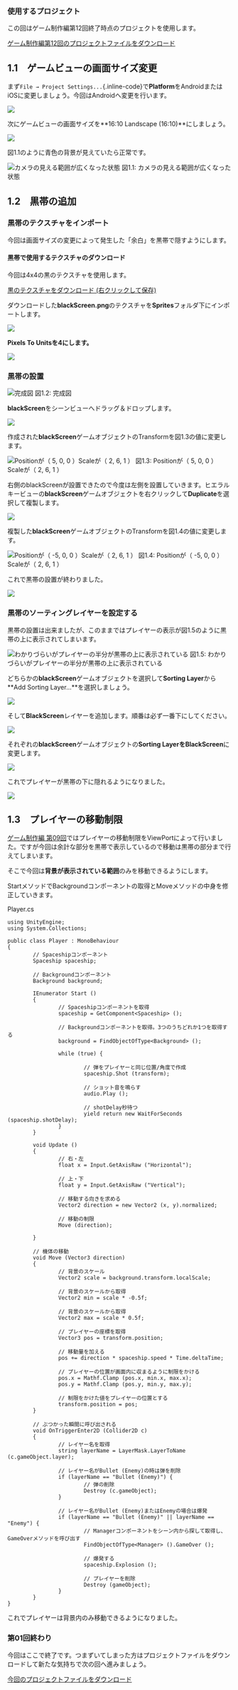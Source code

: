 ### 使用するプロジェクト

この回はゲーム制作編第12回終了時点のプロジェクトを使用します。

[ゲーム制作編第12回のプロジェクトファイルをダウンロード](../game/project/game_12_ShootingGame.zip)

<span id="h1-1"></span>1.1　ゲームビューの画面サイズ変更
--------------------------------------------------------

まず`File → Project Settings...`{.inline-code}で**Platform**をAndroidまたはiOSに変更しましょう。今回はAndroidへ変更を行います。



![](images/01/switch_android.png)



次にゲームビューの画面サイズを**16:10 Landscape (16:10)**にしましょう。



![](images/01/change_screen_size.png)



図1.1のように青色の背景が見えていたら正常です。



![カメラの見える範囲が広くなった状態](images/01/screen_1.png)
図1.1: カメラの見える範囲が広くなった状態



<span id="h1-2"></span>1.2　黒帯の追加
--------------------------------------

### <span id="h1-2-1"></span>黒帯のテクスチャをインポート

今回は画面サイズの変更によって発生した「余白」を黒帯で隠すようにします。

#### 黒帯で使用するテクスチャのダウンロード

今回は4x4の黒のテクスチャを使用します。

[黒のテクスチャをダウンロード
(右クリックして保存)](./project/blackScreen.png)

ダウンロードした**blackScreen.png**のテクスチャを**Sprites**フォルダ下にインポートします。



![](images/01/imported_black_texture.png)



**Pixels To Unitsを4にします。**



![](images/01/edit_pixel_to_units.png)



### <span id="h1-2-2"></span>黒帯の設置



![完成図](images/01/completed_black_screen.png)
図1.2: 完成図



**blackScreen**をシーンビューへドラッグ＆ドロップします。



![](images/01/drag_black_screen.png)



作成された**blackScreen**ゲームオブジェクトのTransformを図1.3の値に変更します。



![Positionが（ 5, 0, 0 ）Scaleが（ 2, 6, 1
）](images/01/edit_transform_1.png)
図1.3: Positionが（ 5, 0, 0 ）Scaleが（ 2, 6, 1 ）



右側のblackScreenが設置できたので今度は左側を設置していきます。ヒエラルキービューの**blackScreen**ゲームオブジェクトを右クリックして**Duplicate**を選択して複製します。



![](images/01/duplicate.png)



複製した**blackScreen**ゲームオブジェクトのTransformを図1.4の値に変更します。



![Positionが（ -5, 0, 0 ）Scaleが（ 2, 6, 1
）](images/01/edit_transform_2.png)
図1.4: Positionが（ -5, 0, 0 ）Scaleが（ 2, 6, 1 ）



これで黒帯の設置が終わりました。



![](images/01/finish_blackscreen.png)



### <span id="h1-2-3"></span>黒帯のソーティングレイヤーを設定する

黒帯の設置は出来ましたが、このままではプレイヤーの表示が図1.5のように黒帯の上に表示されてしまいます。



![わかりづらいがプレイヤーの半分が黒帯の上に表示されている](images/01/bad_sorting_layer.png)
図1.5: わかりづらいがプレイヤーの半分が黒帯の上に表示されている



どちらかの**blackScreen**ゲームオブジェクトを選択して**Sorting
Layer**から**Add Sorting Layer...**を選択しましょう。



![](images/01/selected_add_sorting_layer.png)



そして**BlackScreen**レイヤーを追加します。順番は必ず一番下にしてください。



![](images/01/added_blackscreen_layer.png)



それぞれの**blackScreen**ゲームオブジェクトの**Sorting
LayerをBlackScreen**に変更します。



![](images/01/changed_sorting_layer.png)



これでプレイヤーが黒帯の下に隠れるようになりました。



![](images/01/finished_sorting_layer.png)



<span id="h1-3"></span>1.3　プレイヤーの移動制限
------------------------------------------------

[ゲーム制作編
第09回](../game/09.html)ではプレイヤーの移動制限をViewPortによって行いました。ですが今回は余計な部分を黒帯で表示しているので移動は黒帯の部分まで行えてしまいます。

そこで今回は**背景が表示されている範囲**のみを移動できるようにします。

StartメソッドでBackgroundコンポーネントの取得とMoveメソッドの中身を修正していきます。



Player.cs

``` {.source}
using UnityEngine;
using System.Collections;

public class Player : MonoBehaviour
{
        // Spaceshipコンポーネント
        Spaceship spaceship;

        // Backgroundコンポーネント
        Background background;

        IEnumerator Start ()
        {
                // Spaceshipコンポーネントを取得
                spaceship = GetComponent<Spaceship> ();

                // Backgroundコンポーネントを取得。3つのうちどれか1つを取得する
                background = FindObjectOfType<Background> ();

                while (true) {

                        // 弾をプレイヤーと同じ位置/角度で作成
                        spaceship.Shot (transform);

                        // ショット音を鳴らす
                        audio.Play ();

                        // shotDelay秒待つ
                        yield return new WaitForSeconds (spaceship.shotDelay);
                }
        }

        void Update ()
        {
                // 右・左
                float x = Input.GetAxisRaw ("Horizontal");

                // 上・下
                float y = Input.GetAxisRaw ("Vertical");

                // 移動する向きを求める
                Vector2 direction = new Vector2 (x, y).normalized;

                // 移動の制限
                Move (direction);

        }

        // 機体の移動
        void Move (Vector3 direction)
        {
                // 背景のスケール
                Vector2 scale = background.transform.localScale;

                // 背景のスケールから取得
                Vector2 min = scale * -0.5f;

                // 背景のスケールから取得
                Vector2 max = scale * 0.5f;

                // プレイヤーの座標を取得
                Vector3 pos = transform.position;

                // 移動量を加える
                pos += direction * spaceship.speed * Time.deltaTime;

                // プレイヤーの位置が画面内に収まるように制限をかける
                pos.x = Mathf.Clamp (pos.x, min.x, max.x);
                pos.y = Mathf.Clamp (pos.y, min.y, max.y);

                // 制限をかけた値をプレイヤーの位置とする
                transform.position = pos;
        }

        // ぶつかった瞬間に呼び出される
        void OnTriggerEnter2D (Collider2D c)
        {
                // レイヤー名を取得
                string layerName = LayerMask.LayerToName (c.gameObject.layer);

                // レイヤー名がBullet (Enemy)の時は弾を削除
                if (layerName == "Bullet (Enemy)") {
                        // 弾の削除
                        Destroy (c.gameObject);
                }

                // レイヤー名がBullet (Enemy)またはEnemyの場合は爆発
                if (layerName == "Bullet (Enemy)" || layerName == "Enemy") {
                        // Managerコンポーネントをシーン内から探して取得し、GameOverメソッドを呼び出す
                        FindObjectOfType<Manager> ().GameOver ();

                        // 爆発する
                        spaceship.Explosion ();

                        // プレイヤーを削除
                        Destroy (gameObject);
                }
        }
}
```



これでプレイヤーは背景内のみ移動できるようになりました。

### 第01回終わり

今回はここで終了です。つまずいてしまった方はプロジェクトファイルをダウンロードして新たな気持ちで次の回へ進みましょう。

[今回のプロジェクトファイルをダウンロード](./project/mobile_01_ShootingGame.zip)
